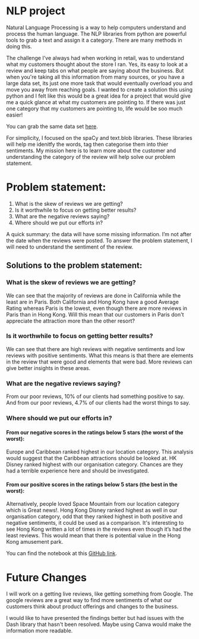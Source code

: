 # NLP project

Natural Language Processing is a way to help computers understand and process the human language.  The NLP libraries from python are powerful tools to grab a text and assign it a category.  There are many methods in doing this.

The challenge I’ve always had when working in retail, was to understand what my customers thought about the store I ran.  Yes, its easy to look at a review and keep tabs on what people are saying about the business.  But when you're taking all this information from many sources, or you have a large data set, its just one more task that would eventually overload you and move you away from reaching goals.  I wanted to create a solution this using python and I felt like this would be a great idea for a project that would give me a quick glance at what my customers are pointing to.  If there was just one category that my customers are pointing to, life would be soo much easier!

You can grab the same data set <a href="https://www.kaggle.com/datasets/arushchillar/disneyland-reviews">here</a>.

For simplicity, I focused on the spaCy and text.blob libraries.  These libraries will help me idenitfy the words, tag then categorise them into thier sentiments.  My mission here is to learn more about the customer and understanding the category of the review will help solve our problem statement.

# Problem statement:

1. What is the skew of reviews we are getting?
2. Is it worthwhile to focus on getting better results?
3. What are the negative reviews saying?
4. Where should we put our efforts in?

A quick summary:  the data will have some missing information.  I’m not after the date when the reviews were posted.  To answer the problem statement, I will need to understand the sentiment of the review. 

## Solutions to the problem statement:

### What is the skew of reviews we are getting?

We can see that the majority of reviews are done in California while the least are in Paris.  Both California and Hong Kong have a good Average Rating whereas Paris is the lowest, even though there are more reviews in Paris than in Hong Kong.  Will this mean that our customers in Paris don't appreciate the attraction more than the other resort?

### Is it worthwhile to focus on getting better results?

We can see that there are high reviews with negative sentiments and low reviews with positive sentiments.  What this means is that there are elements in the review that were good and elements that were bad.  More reviews can give better insights in these areas.

### What are the negative reviews saying?

From our poor reviews, 10% of our clients had something positive to say.  And from our poor reviews, 4.7% of our clients had the worst things to say.

### Where should we put our efforts in?

#### From our negative scores in the ratings below 5 stars (the worst of the worst):
Europe and Caribbean ranked highest in our location category.  This analysis would suggest that the Caribbean attractions should be looked at.  HK Disney ranked highest with our organisation category.  Chances are they had a terrible experience here and should be investigated.

#### From our positive scores in the ratings below 5 stars (the best in the worst):
Alternatively, people loved Space Mountain from our location category which is Great news!.  Hong Kong Disney ranked highest as well in our organisation category, odd that they ranked highest in both positive and negative sentiments, it could be used as a comparison.  It's interesting to see Hong Kong written a lot of times in the reviews even though it’s had the least reviews.  This would mean that there is potential value in the Hong Kong amusement park.

You can find the notebook at this <a href="https://github.com/Frozenbabypeas/NPL-Disneyland_analysis">GitHub link</a>.

# Future Changes

I will work on a getting live reviews, like getting something from Google.  The google reviews are a great way to find more sentiments of what our customers think about product offerings and changes to the business.

I would like to have presented the findings better but had issues with the Dash library that hasn't been resolved.  Maybe using Canva would make the information more readable.